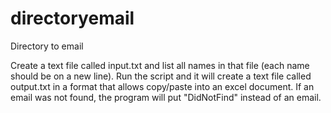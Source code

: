 # directoryemail
Directory to email

Create a text file called input.txt and list all names in that file (each name should be on a new line).  Run the script and it will create a text file called output.txt in a format that allows copy/paste into an excel document.  If an email was not found, the program will put "DidNotFind" instead of an email.

